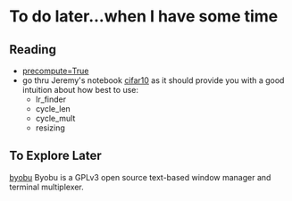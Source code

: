 # To do later...when I have some time

## Reading
* [precompute=True](http://forums.fast.ai/t/precompute-true/7316/55)
* go thru Jeremy's notebook [cifar10](https://github.com/fastai/fastai/blob/master/courses/dl1/cifar10.ipynb) as it should provide you with a good intuition about how best to use:
  - lr_finder
  - cycle_len
  - cycle_mult
  - resizing

## To Explore Later
[byobu](http://byobu.co) Byobu is a GPLv3 open source text-based window manager and terminal multiplexer.



